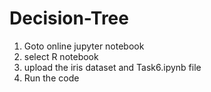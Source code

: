 # Decision-Tree
1) Goto online jupyter notebook
2) select R notebook
3) upload the iris dataset and Task6.ipynb file
4) Run the code
